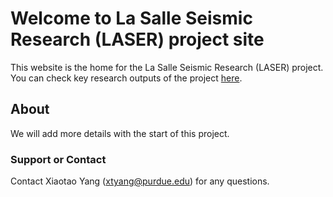 # Welcome to La Salle Seismic Research (LASER) project site

This website is the home for the La Salle Seismic Research (LASER) project. You can check key research outputs of the project [here](https://xtyangpsp.github.io/LASER/research.html).

## About
We will add more details with the start of this project.

### Support or Contact

Contact Xiaotao Yang (xtyang@purdue.edu) for any questions.
